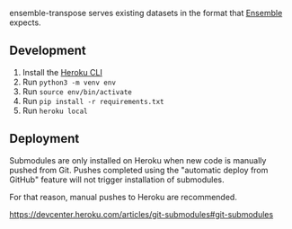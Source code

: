 ensemble-transpose serves existing datasets in the format that
[Ensemble](https://github.com/mozilla/ensemble) expects.

## Development

1. Install the [Heroku CLI](https://devcenter.heroku.com/articles/heroku-cli)
2. Run `python3 -m venv env`
3. Run `source env/bin/activate`
4. Run `pip install -r requirements.txt`
5. Run `heroku local`

## Deployment

Submodules are only installed on Heroku when new code is manually pushed from
Git. Pushes completed using the "automatic deploy from GitHub" feature will not
trigger installation of submodules.

For that reason, manual pushes to Heroku are recommended.

https://devcenter.heroku.com/articles/git-submodules#git-submodules
